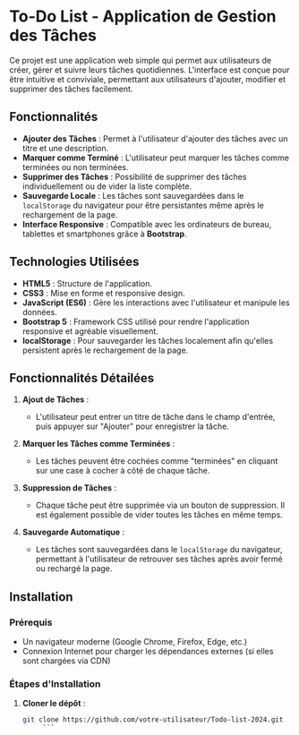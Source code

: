 # To-Do List - Application de Gestion des Tâches

Ce projet est une application web simple qui permet aux utilisateurs de créer, gérer et suivre leurs tâches quotidiennes. L'interface est conçue pour être intuitive et conviviale, permettant aux utilisateurs d'ajouter, modifier et supprimer des tâches facilement.

## Fonctionnalités

- **Ajouter des Tâches** : Permet à l'utilisateur d'ajouter des tâches avec un titre et une description.
- **Marquer comme Terminé** : L'utilisateur peut marquer les tâches comme terminées ou non terminées.
- **Supprimer des Tâches** : Possibilité de supprimer des tâches individuellement ou de vider la liste complète.
- **Sauvegarde Locale** : Les tâches sont sauvegardées dans le `localStorage` du navigateur pour être persistantes même après le rechargement de la page.
- **Interface Responsive** : Compatible avec les ordinateurs de bureau, tablettes et smartphones grâce à **Bootstrap**.

## Technologies Utilisées

- **HTML5** : Structure de l'application.
- **CSS3** : Mise en forme et responsive design.
- **JavaScript (ES6)** : Gère les interactions avec l'utilisateur et manipule les données.
- **Bootstrap 5** : Framework CSS utilisé pour rendre l'application responsive et agréable visuellement.
- **localStorage** : Pour sauvegarder les tâches localement afin qu'elles persistent après le rechargement de la page.

## Fonctionnalités Détailées

1. **Ajout de Tâches** :
   - L'utilisateur peut entrer un titre de tâche dans le champ d'entrée, puis appuyer sur "Ajouter" pour enregistrer la tâche.
2. **Marquer les Tâches comme Terminées** :

   - Les tâches peuvent être cochées comme "terminées" en cliquant sur une case à cocher à côté de chaque tâche.

3. **Suppression de Tâches** :

   - Chaque tâche peut être supprimée via un bouton de suppression. Il est également possible de vider toutes les tâches en même temps.

4. **Sauvegarde Automatique** :
   - Les tâches sont sauvegardées dans le `localStorage` du navigateur, permettant à l'utilisateur de retrouver ses tâches après avoir fermé ou rechargé la page.

## Installation

### Prérequis

- Un navigateur moderne (Google Chrome, Firefox, Edge, etc.)
- Connexion Internet pour charger les dépendances externes (si elles sont chargées via CDN)

### Étapes d'Installation

1. **Cloner le dépôt** :
   ````bash
   git clone https://github.com/votre-utilisateur/Todo-list-2024.git
    	```
   ````
